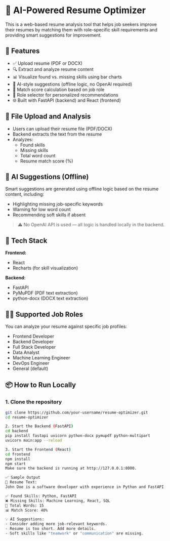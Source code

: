 # 📄 AI-Powered Resume Optimizer

This is a web-based resume analysis tool that helps job seekers improve their resumes by matching them with role-specific skill requirements and providing smart suggestions for improvement.

## 🚀 Features

- ✅ Upload resume (PDF or DOCX)
- 🔍 Extract and analyze resume content
- 📊 Visualize found vs. missing skills using bar charts
- 🧠 AI-style suggestions (offline logic, no OpenAI required)
- 🎯 Match score calculation based on job role
- 🔁 Role selector for personalized recommendations
- 🌐 Built with FastAPI (backend) and React (frontend)

## 📁 File Upload and Analysis

- Users can upload their resume file (PDF/DOCX)
- Backend extracts the text from the resume
- Analyzes:
  - Found skills
  - Missing skills
  - Total word count
  - Resume match score (%)

## 🧠 AI Suggestions (Offline)

Smart suggestions are generated using offline logic based on the resume content, including:
- Highlighting missing job-specific keywords
- Warning for low word count
- Recommending soft skills if absent

> ⚠️ No OpenAI API is used — all logic is handled locally in the backend.

## 🧰 Tech Stack

**Frontend:**
- React
- Recharts (for skill visualization)

**Backend:**
- FastAPI
- PyMuPDF (PDF text extraction)
- python-docx (DOCX text extraction)

## 🧑‍💼 Supported Job Roles

You can analyze your resume against specific job profiles:
- Frontend Developer
- Backend Developer
- Full Stack Developer
- Data Analyst
- Machine Learning Engineer
- DevOps Engineer
- General (default)

## 📦 How to Run Locally

### 1. Clone the repository

```bash
git clone https://github.com/your-username/resume-optimizer.git
cd resume-optimizer

2. Start the Backend (FastAPI)
cd backend
pip install fastapi uvicorn python-docx pymupdf python-multipart
uvicorn main:app --reload

3. Start the Frontend (React)
cd frontend
npm install
npm start
Make sure the backend is running at http://127.0.0.1:8000.

✅ Sample Output
📄 Resume Text:
John Doe is a software developer with experience in Python and FastAPI.

✅ Found Skills: Python, FastAPI
❌ Missing Skills: Machine Learning, React, SQL
📝 Total Words: 15
📊 Match Score: 40%

💡 AI Suggestions:
- Consider adding more job-relevant keywords.
- Resume is too short. Add more details.
- Soft skills like "teamwork" or "communication" are missing.
